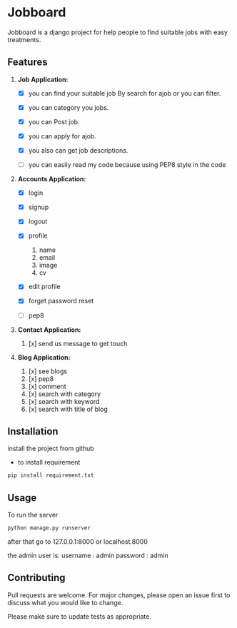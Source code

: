 # Jobboard

Jobboard is a django project for help people to find suitable jobs with easy treatments.

## Features
1. **Job Application:**
    - [x] you can find your suitable job By search for ajob or you can filter.
    - [x] you can category you jobs.
    - [x] you can Post job.
    - [x] you can apply for ajob.
    - [x] you also can get job descriptions.
    - [ ] you can easily read my code because using PEP8 style in the code


2. **Accounts Application:**
    - [x] login
    - [x] signup
    - [x] logout
    - [x] profile
       1. name
       2. email
       3. image
       4. cv 
    - [x] edit profile
    - [x] forget password reset
    - [ ] pep8


3. **Contact Application:**
   1. [x] send us message to get touch


4. **Blog Application:**
   1. [x] see blogs
   2. [x] pep8
   3. [x] comment
   4. [x] search with category 
   5. [x] search with keyword
   6. [x] search with title of blog


## Installation
install the project from github

- to install requirement


```bash
pip install requirement.txt
```

## Usage
To run the server

```bash
python manage.py runserver
```
after that go to 127.0.0.1:8000 or localhost.8000

the admin user is:
    username : admin
    password : admin


## Contributing
Pull requests are welcome. For major changes, please open an issue first to discuss what you would like to change.

Please make sure to update tests as appropriate.

